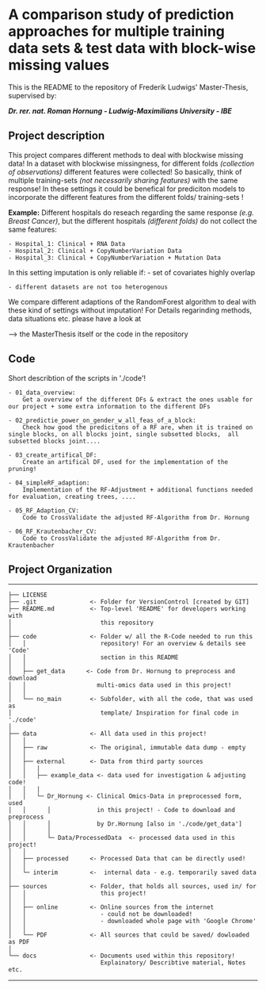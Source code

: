 # A comparison study of prediction approaches for multiple training data sets & test data with block-wise missing values
This is the README to the repository of Frederik Ludwigs' Master-Thesis, supervised by: <p/>
***Dr. rer. nat. Roman Hornung - Ludwig-Maximilians University - IBE***

## Project description
This project compares different methods to deal with blockwise missing data! In a dataset with blockwise missingness, for different folds *(collection of observations)* different features were collected! So basically, think of multiple training-sets *(not necessarily sharing features)* with the same response! In these settings it could be benefical for prediciton models to incorporate the different features from the different folds/ training-sets ! <p/>
**Example:**
Different hospitals do reseach regarding the same response *(e.g. Breast Cancer)*, but the different hospitals *(different folds)* do not collect the same features:
``` 
- Hospital_1: Clinical + RNA Data
- Hospital_2: Clinical + CopyNumberVariation Data
- Hospital_3: Clinical + CopyNumberVariation + Mutation Data
```
In this setting imputation is only reliable if:
    - set of covariates highly overlap
    
    - different datasets are not too heterogenous
<p/>
We compare different adaptions of the RandomForest algorithm to deal with these kind of settings without imputation!
For Details regarinding methods, data situations etc. please have a look at<p/>
    --> the MasterThesis itself or the code in the repository

## Code
Short describtion of the scripts in './code'!
``` 
- 01_data_overview: 
    Get a overview of the different DFs & extract the ones usable for our project + some extra information to the different DFs

- 02_predictie_power_on_gender_w_all_feas_of_a_block:
    Check how good the predicitons of a RF are, when it is trained on single blocks, on all blocks joint, single subsetted blocks,  all subsetted blocks joint....

- 03_create_artifical_DF:   
    Create an artifical DF, used for the implementation of the pruning!

- 04_simpleRF_adaption:
    Implementation of the RF-Adjustment + additional functions needed for evaluation, creating trees, ....

- 05_RF_Adaption_CV:
    Code to CrossValidate the adjusted RF-Algorithm from Dr. Hornung

- 06_RF_Krautenbacher_CV:
    Code to CrossValidate the adjusted RF-Algorithm from Dr. Krautenbacher
```

## Project Organization
------------
    ├── LICENSE
    ├── .git               <- Folder for VersionControl [created by GIT]
    ├── README.md          <- Top-level 'README' for developers working with
    │                         this repository
    │
    ├── code               <- Folder w/ all the R-Code needed to run this 
    │   │                     repository! For an overview & details see 'Code'
    │   │                     section in this README
    │   │
    │   ├── get_data      <- Code from Dr. Hornung to preprocess and download 
    │   │                    multi-omics data used in this project!
    │   │     
    │   └── no_main        <- Subfolder, with all the code, that was used as 
    │                         template/ Inspiration for final code in './code'
    │  
    ├── data               <- All data used in this project!
    │   │   
    │   ├── raw            <- The original, immutable data dump - empty
    │   │
    │   ├── external       <- Data from third party sources
    │   │   | 
    │   │   ├── example_data <- data used for investigation & adjusting code!
    │   │   | 
    │   │   └─ Dr_Hornung <- Clinical Omics-Data in preprocessed form, used
    │   │      │             in this project! - Code to download and preprocess
    │   │      │             by Dr.Hornung [also in './code/get_data'] 
    │   │      │
    │   │      └─ Data/ProcessedData  <- processed data used in this project!
    │   │
    │   ├── processed      <- Processed Data that can be directly used!
    │   │
    │   └─ interim         <-  internal data - e.g. temporarily saved data
    │ 
    ├── sources            <- Folder, that holds all sources, used in/ for
    │   │                     this project!
    │   │   
    │   ├── online         <- Online sources from the internet 
    │   │                     - could not be downloaded!
    │   │                     - downloaded whole page with 'Google Chrome'
    │   │
    │   └── PDF            <- All sources that could be saved/ dowloaded as PDF
    │
    └── docs               <- Documents used within this repository! 
                              Explainatory/ Describtive material, Notes etc.


--------

